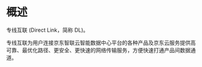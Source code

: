 # 概述 
      
专线互联 (Direct Link，简称 DL)。

专线互联为用户连接京东智联云智能数据中心平台的各种产品及京东云服务提供高可靠、最优化路径、更安全、更快速的网络传输服务，方便快速打通产品间数据通道。

